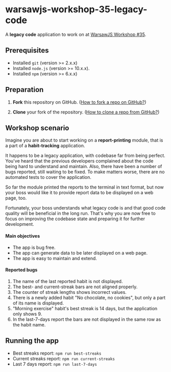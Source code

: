 warsawjs-workshop-35-legacy-code
================================

A **legacy code** application to work on at [WarsawJS Workshop #35](https://warsawjs.com/workshops).

## Prerequisites

- Installed `git` (version >= 2.x.x)
- Installed `node.js` (version >= 10.x.x).
- Installed `npm` (version >= 6.x.x)

## Preparation

1. **Fork** this repository on GitHub. ([How to fork a repo on GitHub?](https://help.github.com/en/articles/fork-a-repo))

2. **Clone** your fork of the repository. ([How to clone a repo from GitHub?](https://help.github.com/en/articles/cloning-a-repository))

## Workshop scenario

Imagine you are about to start working on a **report-printing** module, that is a part of a **habit-tracking** application.

It happens to be a legacy application, with codebase far from being perfect. You've heard that the previous developers complained about the code being hard to understand and maintain. Also, there have been a number of bugs reported, still waiting to be fixed. To make matters worse, there are no automated tests to cover the application.

So far the module printed the reports to the terminal in text format, but now your boss would like it to provide report data to be displayed on a web page, too.

Fortunately, your boss understands what legacy code is and that good code quality will be beneficial in the long run. That's why you are now free to focus on improving the codebase state and preparing it for further development.

#### Main objectives

- The app is bug free.
- The app can generate data to be later displayed on a web page.
- The app is easy to maintain and extend.

#### Reported bugs

1. The name of the last reported habit is not displayed.
2. The best- and current-streak bars are not aligned properly.
3. The counter of streak lengths shows incorrect values.
4. There is a newly added habit "No chocolate, no cookies", but only a part of its name is displayed.
5. "Morning exercise" habit's best streak is 14 days, but the application only shows 9.
6. In the last-7-days report the bars are not displayed in the same row as the habit name.

## Running the app

- Best streaks report: `npm run best-streaks`
- Current streaks report: `npm run current-streaks`
- Last 7 days report: `npm run last-7-days`
